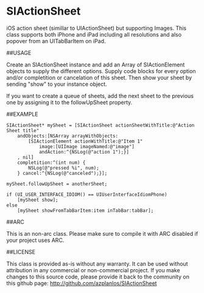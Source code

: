 SIActionSheet
=============

iOS action sheet (simillar to UIActionSheet) but supporting Images. This class supports both iPhone and iPad including all resolutions and also popover from an UITabBarItem on iPad.

##USAGE

Create an SIActionSheet instance and add an Array of SIActionElement objects to supply the different options.
Supply code blocks for every option and/or completition or cancelation of this sheet.
Then show your sheet by sending "show" to your instance object.

If you want to create a queue of sheets, add the next sheet to the previous one by assigning it to the followUpSheet property.

##EXAMPLE

    SIActionSheet* mySheet = [SIActionSheet actionSheetWithTitle:@"Action Sheet title"
        andObjects:[NSArray arrayWithObjects:
            [SIActionElement actionWithTitle:@"Item 1"
                image:[UIImage imageNamed:@"image"]
                andAction:^{NSLog(@"action 1");}]
        , nil]
        completition:^(int num) {
            NSLog(@"pressed %i", num);
        } cancel:^{NSLog(@"canceled");}];

    mySheet.followUpSheet = anotherSheet;
    
    if (UI_USER_INTERFACE_IDIOM() == UIUserInterfaceIdiomPhone)
        [mySheet show];
    else
        [mySheet showFromTabBarItem:item inTabBar:tabBar];

##ARC

This is an non-arc class. Please make sure to compile it with ARC disabled if your project uses ARC.

##LICENSE

This class is provided as-is without any warranty. It can be used without attribution in any commercial or non-commercial project. If you make changes to this source code, please provide it back to the community on this github page: http://github.com/azplanlos/SIActionSheet
